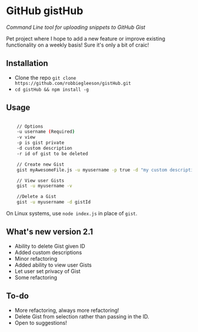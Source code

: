 # GitHub gistHub

*Command Line tool for uploading snippets to GitHub Gist*

Pet project where I hope to add a new feature or improve existing functionality on a weekly basis! Sure it's only a bit of craic!

## Installation
- Clone the repo `git clone https://github.com/robbiegleeson/gistHub.git`
- `cd gistHub && npm install -g`

## Usage



```bash

    // Options
    -u username (Required)
    -v view
    -p is gist private
    -d custom description
    -r id of gist to be deleted

    // Create new Gist
    gist myAwesomeFile.js -u myusername -p true -d "my custom description"

    // View user Gists
    gist -u myusername -v

    //Delete a Gist
    gist -u myusername -d gistId
```
On Linux systems, use `node index.js` in place of `gist`.


## What's new version 2.1
- Ability to delete Gist given ID
- Added custom descriptions
- Minor refactoring
- Added ability to view user Gists
- Let user set privacy of Gist
- Some refactoring

## To-do
- More refactoring, always more refactoring!
- Delete Gist from selection rather than passing in the ID.
- Open to suggestions!
